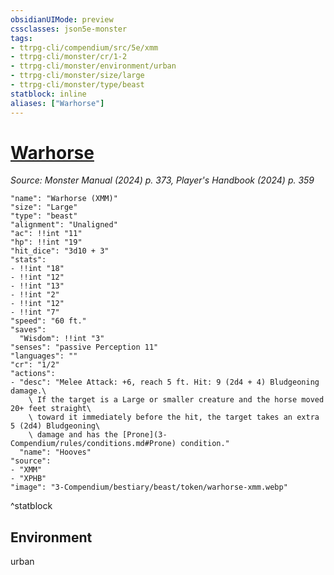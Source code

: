 ```yaml
---
obsidianUIMode: preview
cssclasses: json5e-monster
tags:
- ttrpg-cli/compendium/src/5e/xmm
- ttrpg-cli/monster/cr/1-2
- ttrpg-cli/monster/environment/urban
- ttrpg-cli/monster/size/large
- ttrpg-cli/monster/type/beast
statblock: inline
aliases: ["Warhorse"]
---
```

# [Warhorse](3-Compendium\bestiary\beast/warhorse-xmm.md)
*Source: Monster Manual (2024) p. 373, Player's Handbook (2024) p. 359*  

```statblock
"name": "Warhorse (XMM)"
"size": "Large"
"type": "beast"
"alignment": "Unaligned"
"ac": !!int "11"
"hp": !!int "19"
"hit_dice": "3d10 + 3"
"stats":
- !!int "18"
- !!int "12"
- !!int "13"
- !!int "2"
- !!int "12"
- !!int "7"
"speed": "60 ft."
"saves":
  "Wisdom": !!int "3"
"senses": "passive Perception 11"
"languages": ""
"cr": "1/2"
"actions":
- "desc": "Melee Attack: +6, reach 5 ft. Hit: 9 (2d4 + 4) Bludgeoning damage.\
    \ If the target is a Large or smaller creature and the horse moved 20+ feet straight\
    \ toward it immediately before the hit, the target takes an extra 5 (2d4) Bludgeoning\
    \ damage and has the [Prone](3-Compendium/rules/conditions.md#Prone) condition."
  "name": "Hooves"
"source":
- "XMM"
- "XPHB"
"image": "3-Compendium/bestiary/beast/token/warhorse-xmm.webp"
```
^statblock

## Environment

urban